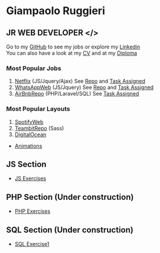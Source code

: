 # Giampaolo Ruggieri
## JR WEB DEVELOPER </>

Go to my [GitHub](https://github.com/Giampaolo1) to see my jobs or explore my
[Linkedin](https://www.linkedin.com/in/giampaolo-r-17a75512b/) <br>
You can also have a look at my [CV](https://www.canva.com/design/DAD6L6nybiI/M5HWfc1FHJAG4be5nMaBVw/view?utm_content=DAD6L6nybiI&utm_campaign=designshare&utm_medium=link&utm_source=publishsharelink) and at my
[Diploma](https://www.credential.net/13f76e96-e4e8-4f72-8cfe-0d467113dbf1)
<!-- You can find PYPL index [here](http://pypl.github.io/PYPL.html) -->


### Most Popular Jobs

1. [Netflix](https://jpboolfix.netlify.app/) (JS/Jquery/Ajax)    See [Repo](https://github.com/Giampaolo1/ajax-ex-boolflix)
and [Task Assigned](https://docs.google.com/document/d/1-kUoIxQaLIKUPa_JSH-MhlxoLL-RHmHr5Dc1eU8JnPA/edit)
2. [WhatsAppWeb](https://jpboolzap.netlify.app/) (JS/Jquery) See [Repo](https://github.com/Giampaolo1/js-html-css-boolzap)
and [Task Assigned](https://docs.google.com/document/d/1dujso_x1_UTTAR-XmwuURIec2CR79Ap8z81flzSYckY/edit)
3. [AirBnbRepo](https://github.com/Giampaolo1/bool-bnb) (PHP/Laravel/SQL)
See [Task Assigned](https://docs.google.com/document/d/1bj_mOkXW3Pmv33xFubiMjrgOZtx4wyfO1N5Rz42gmH4/edit)

### Most Popular Layouts

1. [SpotifyWeb](https://jpspotify.netlify.app/)
2. [TeambitRepo](https://github.com/Giampaolo1/sass-teambit) (Sass)
3. [DigitalOcean](https://giampaolo1.github.io/html-css-digitalocean/)

-  [Animations](https://giampaolo1.github.io/html-css-animation-filter/)

<!-- 4. [HubSpot](https://giampaolo1.github.io/html-css-hubspot/)   -->

## JS Section
- [JS Exercises](https://giampaolo1.github.io/JS-Section/)

## PHP Section (Under construction)
- [PHP Exercises](https://giampaolo1.github.io/PHP-Section/)

## SQL Section (Under construction)
- [SQL Exercise1](https://drive.google.com/drive/folders/1-D_KSBFUcf7DT-LHmRlH13wpFvgf_8mu)

<!-- <link rel="shortcut icon" href="img/favicon.ico" type="image/x-icon"> -->
